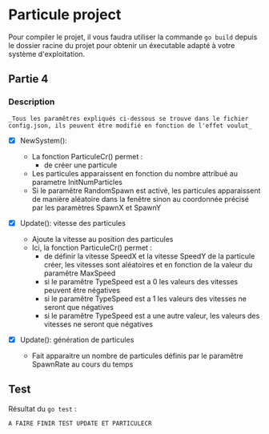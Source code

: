 # Particule project

Pour compiler le projet, il vous faudra utiliser la commande `go build` depuis le dossier racine du projet pour obtenir un éxecutable adapté à votre système d'exploitation.

## Partie 4

### Description
    _Tous les paramêtres expliqués ci-dessous se trouve dans le fichier config.json, ils peuvent être modifié en fonction de l'effet voulut_

- [X] NewSystem():
    - La fonction ParticuleCr() permet :
        - de créer une particule
    - Les particules apparaissent en fonction du nombre attribué au parametre InitNumParticles
    - Si le paramêtre RandomSpawn est activé, les particules apparaissent de manière aléatoire dans la fenêtre sinon au coordonnée précisé par les paramètres SpawnX et SpawnY

- [X] Update(): vitesse des particules
    - Ajoute la vitesse au position des particules
    - Ici, la fonction ParticuleCr() permet :
        - de définir la vitesse SpeedX et la vitesse SpeedY de la particule créer, les vitesses sont aléatoires et en fonction de la valeur du paramêtre MaxSpeed
        - si le paramêtre TypeSpeed est a 0 les valeurs des vitesses peuvent être négatives
        - si le paramêtre TypeSpeed est a 1 les valeurs des vitesses ne seront que négatives
        - si le paramêtre TypeSpeed est a une autre valeur, les valeurs des vitesses ne seront que négatives 

- [X] Update(): génération de particules
    - Fait apparaitre un nombre de particules définis par le paramêtre SpawnRate au cours du temps

## Test
Résultat du `go test` :
```
A FAIRE FINIR TEST UPDATE ET PARTICULECR
```
